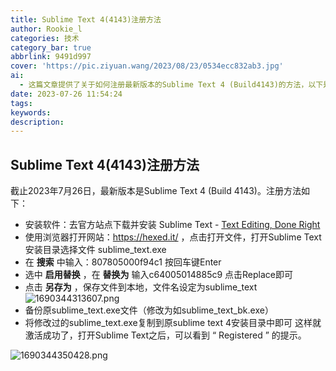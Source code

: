 ```yaml
---
title: Sublime Text 4(4143)注册方法
author: Rookie_l
categories: 技术
category_bar: true
abbrlink: 9491d997
cover: 'https://pic.ziyuan.wang/2023/08/23/0534ecc832ab3.jpg'
ai:
  - 这篇文章提供了关于如何注册最新版本的Sublime Text 4 (Build4143)的方法，以下是注册步骤的摘要：安装软件、替换文件等等完成上述步骤后，打开Sublime Text后会显示 "Registered"的提示，表示注册成功。文章中也附有截图以帮助读者更好地理解每个步骤。
date: 2023-07-26 11:54:24
tags:
keywords:
description:
---
```

## Sublime Text 4(4143)注册方法
截止2023年7月26日，最新版本是Sublime Text 4 (Build 4143)。注册方法如下：
- 安装软件：去官方站点下载并安装 Sublime Text - [Text Editing, Done Right](https://www.sublimetext.com/)
- 使用浏览器打开网站：https://hexed.it/ ，点击打开文件，打开Sublime Text安装目录选择文件 sublime_text.exe
- 在 **搜索** 中输入：807805000f94c1 按回车键Enter
- 选中 **启用替换** ，在 **替换为** 输入c64005014885c9 点击Replace即可
- 点击 **另存为** ，保存文件到本地，文件名设定为sublime_text
![1690344313607.png](https://pic.ziyuan.wang/2023/07/26/385db4c3a936f.png)
- 备份原sublime_text.exe文件（修改为如sublime_text_bk.exe）
- 将修改过的sublime_text.exe复制到原sublime text 4安装目录中即可
这样就激活成功了，打开Sublime Text之后，可以看到 “ Registered ” 的提示。

![1690344350428.png](https://pic.ziyuan.wang/2023/07/26/778d98efbc375.png)
